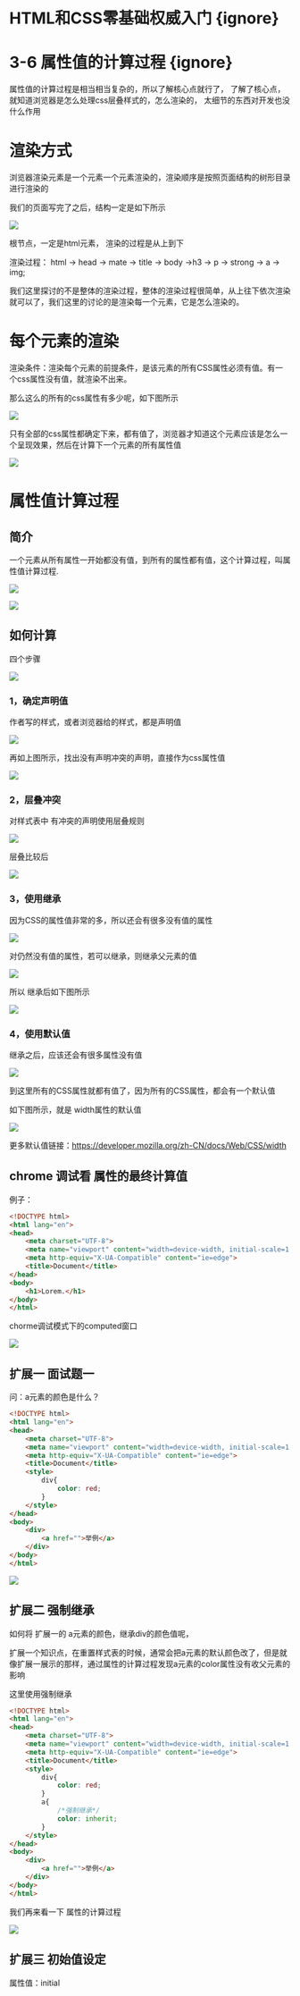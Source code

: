 # HTML和CSS零基础权威入门 {ignore} 
# 3-6 属性值的计算过程 {ignore}

属性值的计算过程是相当相当复杂的，所以了解核心点就行了，
了解了核心点，就知道浏览器是怎么处理css层叠样式的，怎么渲染的，
太细节的东西对开发也没什么作用

# 渲染方式

浏览器渲染元素是一个元素一个元素渲染的，渲染顺序是按照页面结构的树形目录进行渲染的　

我们的页面写完了之后，结构一定是如下所示

![](assets/2019-08-24-15-30-47.png)

根节点，一定是html元素， 渲染的过程是从上到下

渲染过程： html -> head -> mate -> title -> body ->h3 -> p -> strong -> a -> img;

我们这里探讨的不是整体的渲染过程，整体的渲染过程很简单，从上往下依次渲染就可以了，我们这里的讨论的是渲染每一个元素，它是怎么渲染的。

# 每个元素的渲染

渲染条件：渲染每个元素的前提条件，是该元素的所有CSS属性必须有值。有一个css属性没有值，就渲染不出来。

那么这么的所有的css属性有多少呢，如下图所示

![](assets/2019-08-24-15-44-39.png)

只有全部的css属性都确定下来，都有值了，浏览器才知道这个元素应该是怎么一个呈现效果，然后在计算下一个元素的所有属性值

![](assets/2019-08-24-15-50-04.png)


# 属性值计算过程

## 简介

一个元素从所有属性一开始都没有值，到所有的属性都有值，这个计算过程，叫属性值计算过程.

![](assets/2019-08-24-15-52-31.png)

![](assets/2019-08-24-15-52-52.png)

## 如何计算

四个步骤

![](assets/2019-08-24-15-53-36.png)

### 1，确定声明值

作者写的样式，或者浏览器给的样式，都是声明值

![](assets/2019-08-24-15-55-45.png)

再如上图所示，找出没有声明冲突的声明，直接作为css属性值

![](assets/2019-08-24-15-57-18.png)


### 2，层叠冲突

对样式表中 有冲突的声明使用层叠规则

![](assets/2019-08-24-16-00-07.png)

层叠比较后

![](assets/2019-08-24-16-05-22.png)

### 3，使用继承

因为CSS的属性值非常的多，所以还会有很多没有值的属性

![](assets/2019-08-24-16-06-37.png)

对仍然没有值的属性，若可以继承，则继承父元素的值

![](assets/2019-08-24-16-11-03.png)

所以 继承后如下图所示

![](assets/2019-08-24-16-12-34.png)

### 4，使用默认值

继承之后，应该还会有很多属性没有值

![](assets/2019-08-24-16-14-01.png)

到这里所有的CSS属性就都有值了，因为所有的CSS属性，都会有一个默认值

如下图所示，就是 width属性的默认值

![](assets/2019-08-24-16-15-11.png)

更多默认值链接：https://developer.mozilla.org/zh-CN/docs/Web/CSS/width

## chrome 调试看 属性的最终计算值

例子：
```html
<!DOCTYPE html>
<html lang="en">
<head>
    <meta charset="UTF-8">
    <meta name="viewport" content="width=device-width, initial-scale=1.0">
    <meta http-equiv="X-UA-Compatible" content="ie=edge">
    <title>Document</title>
</head>
<body>
    <h1>Lorem.</h1>
</body>
</html>
```
chorme调试模式下的computed窗口

![](assets/2019-08-24-16-22-55.png)

## 扩展一 面试题一

问：a元素的颜色是什么？

```html
<!DOCTYPE html>
<html lang="en">
<head>
    <meta charset="UTF-8">
    <meta name="viewport" content="width=device-width, initial-scale=1.0">
    <meta http-equiv="X-UA-Compatible" content="ie=edge">
    <title>Document</title>
    <style>
        div{
            color: red;
        }
    </style>
</head>
<body>
    <div>
        <a href="">举例</a>
    </div>
</body>
</html>
```
![](assets/2019-08-24-16-32-28.png)

## 扩展二 强制继承 

如何将 扩展一的 a元素的颜色，继承div的颜色值呢，

扩展一个知识点，在重置样式表的时候，通常会把a元素的默认颜色改了，但是就像扩展一展示的那样，通过属性的计算过程发现a元素的color属性没有收父元素的影响 

这里使用强制继承

```html
<!DOCTYPE html>
<html lang="en">
<head>
    <meta charset="UTF-8">
    <meta name="viewport" content="width=device-width, initial-scale=1.0">
    <meta http-equiv="X-UA-Compatible" content="ie=edge">
    <title>Document</title>
    <style>
        div{
            color: red;
        }
        a{
            /*强制继承*/
            color: inherit;
        }
    </style>
</head>
<body>
    <div>
        <a href="">举例</a>
    </div>
</body>
</html>
```

我们再来看一下 属性的计算过程

![](assets/2019-08-24-16-41-26.png)

## 扩展三 初始值设定 

属性值：initial


